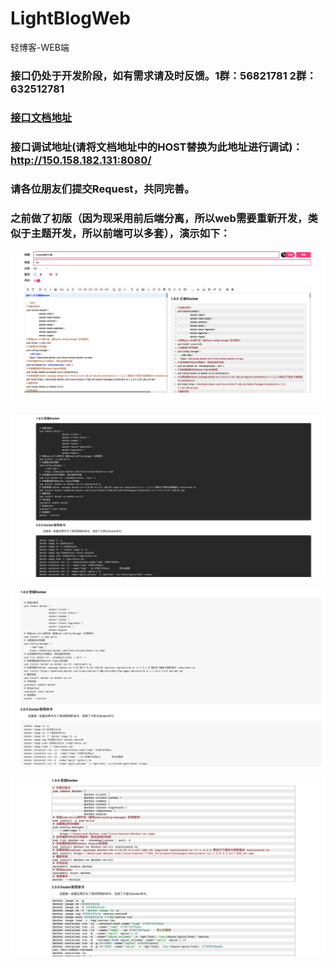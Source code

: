 # LightBlogWeb
轻博客-WEB端

### 接口仍处于开发阶段，如有需求请及时反馈。1群：56821781   2群：632512781

### [接口文档地址](https://apiopen.org/api.html)

### 接口调试地址(请将文档地址中的HOST替换为此地址进行调试)：http://150.158.182.131:8080/

### 请各位朋友们提交Request，共同完善。

### 之前做了初版（因为现采用前后端分离，所以web需要重新开发，类似于主题开发，所以前端可以多套），演示如下：

![edit](./images/edit.png)

![dark](./images/previewed_dark.png)

![bright](./images/previewed_bright.png)

![default](./images/previewed_default.png)
